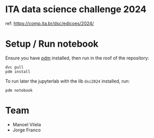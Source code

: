 # ITA data science challenge 2024

ref: https://comp.ita.br/dsc/edicoes/2024/

# Setup / Run notebook

Ensure you have [pdm] installed, then run in the roof of the
repository:

``` shell
dvc pull
pdm install
```

To run later the jupyterlab with the lib `dsc2024` installed, run:

``` shell
pdm notebook
```

[pdm]: https://pdm-project.org/en/latest/

# Team

- Manoel Vilela
- Jorge Franco
